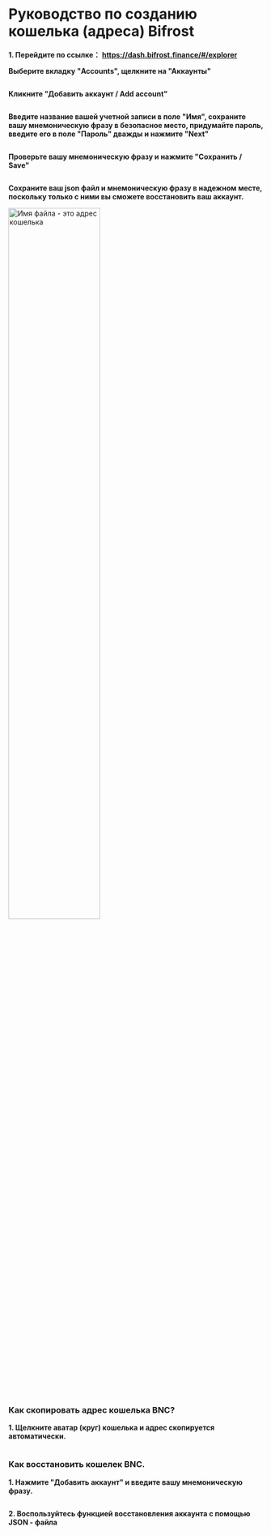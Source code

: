 # Руководство по созданию кошелька (адреса) Bifrost

**1. Перейдите по ссылке： <https://dash.bifrost.finance/#/explorer>**

**Выберите вкладку "Accounts", щелкните на "Аккаунты"**


<img :src="$withBase('/zh/bnc-wallet-register/bnc-wallet-tutorials-01.png')" alt="" width="60%" />

**Кликните "Добавить аккаунт / Add account"**


<img :src="$withBase('/zh/bnc-wallet-register/bnc-wallet-tutorials-02.png')" alt="" width="60%" />

**Введите название вашей учетной записи в поле "Имя", сохраните вашу мнемоническую фразу в безопасное место, придумайте пароль, введите его в поле "Пароль" дважды и нажмите "Next"**


<img :src="$withBase('/zh/bnc-wallet-register/bnc-wallet-tutorials-03.png')" alt="" width="60%" />

**Проверьте вашу мнемоническую фразу и нажмите "Сохранить / Save"**


<img :src="$withBase('/zh/bnc-wallet-register/bnc-wallet-tutorials-04.png')" alt="" width="60%" />

**Сохраните ваш json файл и мнемоническую фразу в надежном месте, поскольку только с ними вы сможете восстановить ваш аккаунт.**


<img :src="$withBase('/zh/bnc-wallet-register/bnc-wallet-tutorials-05.png')" alt="Имя файла - это адрес кошелька" width="60%" />


### Как скопировать адрес кошелька BNC?


**1. Щелкните аватар (круг) кошелька и адрес скопируется автоматически.**

<img :src="$withBase('/zh/bnc-wallet-register/bnc-wallet-tutorials-06.png')" alt="" width="60%" />


### Как восстановить кошелек BNC.


**1. Нажмите "Добавить аккаунт" и введите вашу мнемоническую фразу.**


<img :src="$withBase('/zh/bnc-wallet-register/bnc-wallet-tutorials-07.png')" alt="" width="60%" />

**2. Воспользуйтесь функцией восстановления аккаунта с помощью JSON - файла**


<img :src="$withBase('/zh/bnc-wallet-register/bnc-wallet-tutorials-08.png')" alt="" width="60%" />
